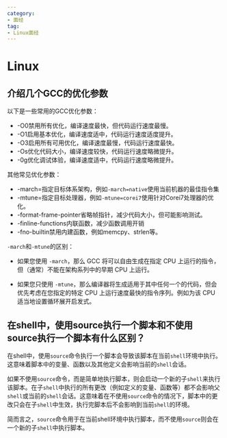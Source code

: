 ```yaml
---
category: 
- 面经
tag:
- Linux面经
---
```


# Linux

## 介绍几个GCC的优化参数

以下是一些常用的GCC优化参数：
- -O0禁用所有优化，编译速度最快，但代码运行速度最慢。
- -O1启用基本优化，编译速度适中，代码运行速度适度提升。
- -O3启用所有可用优化，编译速度最慢，代码运行速度最快。
- -Os优化代码大小，编译速度较快，代码运行速度略微提升。
- -0g优化调试体验，编译速度适中，代码运行速度略微提升。

其他常见优化参数：
- -march=指定目标体系架构，例如```-march=native```使用当前机器的最佳指令集
- -mtune=指定目标处理器，例如```-mtune=corei7```使用针对Corei7处理器的优化。
- -format-frame-pointer省略帧指针，减少代码大小，但可能影响测试。
- -finline-functions内联函数，减少函数调用开销
- -fno-builtin禁用内建函数，例如memcpy、strlen等。

```-march```和```-mtune```的区别：

- 如果您使用 ```-march```，那么 GCC 将可以自由生成在指定 CPU 上运行的指令，但（通常）不能在架构系列中的早期 CPU 上运行。

- 如果您只使用 ```-mtune```，那么编译器将生成适用于其中任何一个的代码，但会优先考虑在您指定的特定 CPU 上运行速度最快的指令序列。例如为该 CPU 适当地设置循环展开启发式。

## 在shell中，使用source执行一个脚本和不使用source执行一个脚本有什么区别？

在shell中，使用```source```命令执行一个脚本会导致该脚本在当前```shell```环境中执行。这意味着脚本中的变量、函数以及其他定义会影响当前的```shell```会话。

如果不使用```source```命令，而是简单地执行脚本，则会启动一个新的子```shell```来执行该脚本。在子```shell```中执行的所有更改（例如定义的变量、函数等）都不会影响父```shell```或当前的```shell```会话。这意味着在不使用```source```命令的情况下，脚本中的更改只会在子```shell```中生效，执行完脚本后不会影响到当前```shell```的环境。

简而言之，```source```命令用于在当前shell环境中执行脚本，而不使用```source```则会在一个新的子```shell```中执行脚本。